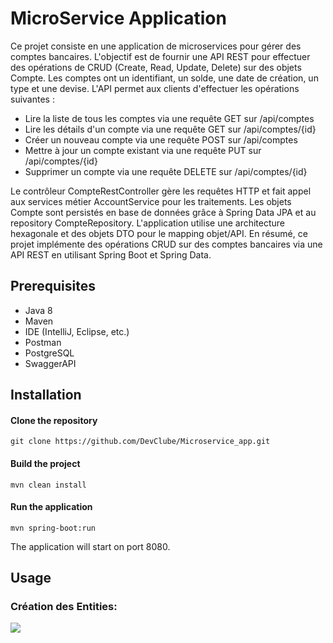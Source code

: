 # MicroService Application

Ce projet consiste en une application de microservices pour gérer des comptes bancaires. L'objectif est de fournir une API REST pour effectuer des opérations de CRUD (Create, Read, Update, Delete) sur des objets Compte. Les comptes ont un identifiant, un solde, une date de création, un type et une devise. L'API permet aux clients d'effectuer les opérations suivantes :

- Lire la liste de tous les comptes via une requête GET sur /api/comptes
- Lire les détails d'un compte via une requête GET sur /api/comptes/{id}
- Créer un nouveau compte via une requête POST sur /api/comptes
- Mettre à jour un compte existant via une requête PUT sur /api/comptes/{id}
- Supprimer un compte via une requête DELETE sur /api/comptes/{id}

Le contrôleur CompteRestController gère les requêtes HTTP et fait appel aux services métier AccountService pour les traitements. Les objets Compte sont persistés en base de données grâce à Spring Data JPA et au repository CompteRepository. L'application utilise une architecture hexagonale et des objets DTO pour le mapping objet/API. En résumé, ce projet implémente des opérations CRUD sur des comptes bancaires via une API REST en utilisant Spring Boot et Spring Data.


## Prerequisites
- Java 8
- Maven
- IDE (IntelliJ, Eclipse, etc.)
- Postman
- PostgreSQL
- SwaggerAPI

## Installation
#### Clone the repository

```git clone https://github.com/DevClube/Microservice_app.git```

#### Build the project

```mvn clean install```

#### Run the application

```mvn spring-boot:run```

The application will start on port 8080.

## Usage
### Création des Entities:

<img src="./Capture/img.png">